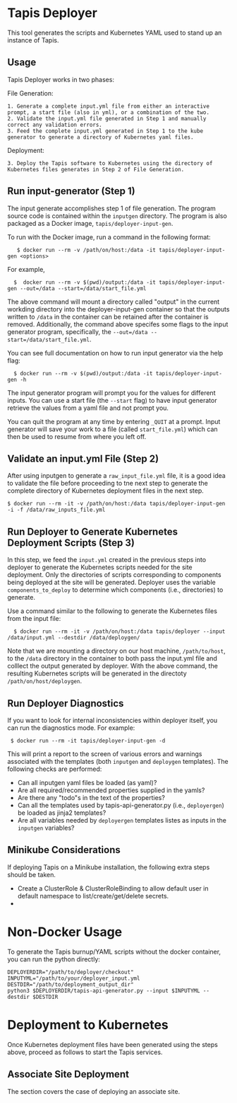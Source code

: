 # Tapis Deployer 

This tool generates the scripts and Kubernetes YAML used to stand up an instance of Tapis.

## Usage

Tapis Deployer works in two phases:

File Generation:

    1. Generate a complete input.yml file from either an interactive prompt, a start file (also in yml), or a combination of the two.
    2. Validate the input.yml file generated in Step 1 and manually correct any validation errors. 
    3. Feed the complete input.yml generated in Step 1 to the kube generator to generate a directory of Kubernetes yaml files.

Deployment:

    3. Deploy the Tapis software to Kubernetes using the directory of Kubernetes files generates in Step 2 of File Generation.

## Run input-generator (Step 1)

The input generate accomplishes step 1 of file generation. The program source code is contained within the `inputgen` directory. The program
is also packaged as a Docker image, `tapis/deployer-input-gen`. 

To run with the Docker image, run a command in the following format:

```
   $ docker run --rm -v /path/on/host:/data -it tapis/deployer-input-gen <options>
```

For example,

```
  $  docker run --rm -v $(pwd)/output:/data -it tapis/deployer-input-gen --out=/data --start=/data/start_file.yml
```

The above command will mount a directory called "output" in the current workding directory into the deployer-input-gen container so that
the outputs written to `/data` in the container can be retained after the container is removed. Additionally, the command above specifes some flags to the input generator program, specifically, the `--out=/data --start=/data/start_file.yml`. 

You can see full documentation on how to run input generator via the help flag:

```
  $ docker run --rm -v $(pwd)/output:/data -it tapis/deployer-input-gen -h
```

The input generator program will prompt you for the values for different inputs. You can use a start file (the `--start` flag) to have input
generator retrieve the values from a yaml file and not prompt you.

You can quit the program at any time by entering `_QUIT` at a prompt. Input generator will save your work to a file (called `start_file.yml`)
which can then be used to resume from where you left off.


## Validate an input.yml File (Step 2)

After using inputgen to generate a `raw_input_file.yml` file, it is a good idea to validate the file 
before proceeding to tne next step to generate the complete directory of Kubernetes deployment files 
in the next step.

```
$ docker run --rm -it -v /path/on/host:/data tapis/deployer-input-gen -i -f /data/raw_inputs_file.yml 
```


## Run Deployer to Generate Kubernetes Deployment Scripts (Step 3)

In this step, we feed the `input.yml` created in the previous steps into deployer to generate
the Kubernetes scripts needed for the site deployment. Only the directories of scripts corresponding to components being deployed at the site will be generated. Deployer uses the variable `components_to_deploy` to determine which components (i.e., directories) to generate.

Use a command similar to the following to generate the Kubernetes files from the input file:

```
  $ docker run --rm -it -v /path/on/host:/data tapis/deployer --input /data/input.yml --destdir /data/deploygen/
```

Note that we are mounting a directory on our host machine, `/path/to/host`, to the `/data` directory
in the container to both pass the input.yml file and colllect the output generated by deployer.
With the above command, the resulting Kubernetes scripts will be generated in the directoty 
`/path/on/host/deploygen`.


## Run Deployer Diagnostics
If you want to look for internal inconsistencies within deployer itself, you can run the diagnostics mode. For example:

```
 $ docker run --rm -it tapis/deployer-input-gen -d
 ```

This will print a report to the screen of various errors and warnings associated with the templates (both `inputgen` and `deploygen` templates). The following checks are performed:

  * Can all inputgen yaml files be loaded (as yaml)?
  * Are all required/recommended properties supplied in the yamls?
  * Are there any "todo"s in the text of the properties?
  * Can all the templates used by tapis-api-generator.py (i.e., `deployergen`) be loaded as jinja2 templates?
  * Are all variables needed by `deployergen` templates listes as inputs in the `inputgen` variables?



## Minikube Considerations

If deploying Tapis on a Minikube installation, the following extra steps should be taken.

- Create a ClusterRole & ClusterRoleBinding to allow default user in default namespace to list/create/get/delete secrets.
- 

# Non-Docker Usage

To generate the Tapis burnup/YAML scripts without the docker container, you can run the python directly:

    DEPLOYERDIR="/path/to/deployer/checkout"
    INPUTYML="/path/to/your/deployer_input.yml
    DESTDIR="/path/to/deployment_output_dir"
    python3 $DEPLOYERDIR/tapis-api-generator.py --input $INPUTYML --destdir $DESTDIR


# Deployment to Kubernetes 

Once Kubernetes deployment files have been generated using the steps above, proceed as follows to 
start the Tapis services.

## Associate Site Deployment

The section covers the case of deploying an associate site. 
